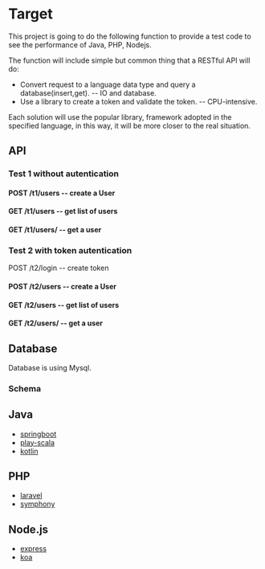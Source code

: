 # Target

This project is going to do the following function to provide a test code to see the performance of Java, PHP, Nodejs.

The function will include simple but common thing that a RESTful API will do:

- Convert request to a language data type and query a database(insert,get). -- IO and database.
- Use a library to create a token and  validate the token. -- CPU-intensive.

Each solution will use the popular library, framework adopted in the specified language, in this way, it will be more closer to the real situation.


## API
### Test 1 without autentication
#### POST /t1/users -- create a User
#### GET /t1/users -- get list of users
#### GET /t1/users/<id> -- get a user
### Test 2 with token autentication

POST /t2/login -- create token

#### POST /t2/users -- create a User
#### GET /t2/users -- get list of users
#### GET /t2/users/<id> -- get a user

## Database

Database is using Mysql.

### Schema

## Java
 - [springboot](http://projects.spring.io/spring-boot/)
 - [play-scala](https://playframework.com/) 
 - [kotlin](https://kotlinlang.org/)

## PHP
- [laravel](https://laravel.com/)
- [symphony](https://symphony.com/)

## Node.js
- [express](http://expressjs.com/)
- [koa](http://koajs.com/)








